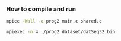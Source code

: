 ### How to compile and run

```bash
mpicc -Wall -o prog2 main.c shared.c

mpiexec -n 4 ./prog2 dataset/datSeq32.bin
```